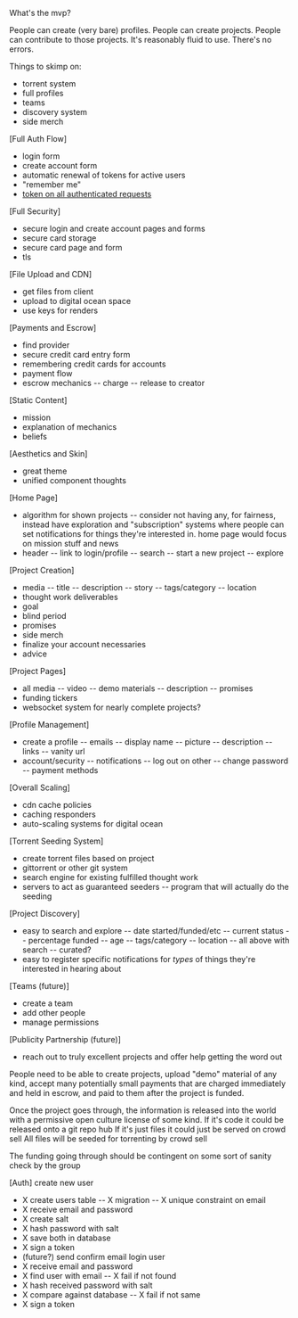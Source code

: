 What's the mvp?

People can create (very bare) profiles.
People can create projects.
People can contribute to those projects.
It's reasonably fluid to use.
There's no errors.

Things to skimp on:
- torrent system
- full profiles
- teams
- discovery system
- side merch

[Full Auth Flow]
- login form
- create account form
- automatic renewal of tokens for active users
- "remember me"
- [token on all authenticated requests](https://github.com/axios/axios#creating-an-instance)

[Full Security]
- secure login and create account pages and forms
- secure card storage
- secure card page and form
- tls

[File Upload and CDN]
- get files from client
- upload to digital ocean space
- use keys for renders

[Payments and Escrow]
- find provider
- secure credit card entry form
- remembering credit cards for accounts
- payment flow
- escrow mechanics
-- charge
-- release to creator

[Static Content]
- mission
- explanation of mechanics
- beliefs

[Aesthetics and Skin]
- great theme
- unified component thoughts

[Home Page]
- algorithm for shown projects
-- consider not having any, for fairness, instead have exploration and "subscription" systems where people can set notifications for things they're interested in. home page would focus on mission stuff and news
- header
-- link to login/profile
-- search
-- start a new project
-- explore

[Project Creation]
- media
-- title
-- description
-- story
-- tags/category
-- location
- thought work deliverables
- goal
- blind period
- promises
- side merch
- finalize your account necessaries
- advice

[Project Pages]
- all media
-- video
-- demo materials
-- description
-- promises
- funding tickers
- websocket system for nearly complete projects?

[Profile Management]
- create a profile
-- emails
-- display name
-- picture
-- description
-- links
-- vanity url
- account/security
-- notifications
-- log out on other
-- change password
-- payment methods

[Overall Scaling]
- cdn cache policies
- caching responders
- auto-scaling systems for digital ocean

[Torrent Seeding System]
- create torrent files based on project
- gittorrent or other git system
- search engine for existing fulfilled thought work
- servers to act as guaranteed seeders
-- program that will actually do the seeding

[Project Discovery]
- easy to search and explore
-- date started/funded/etc
-- current status
-- percentage funded
-- age
-- tags/category
-- location
-- all above with search
-- curated?
- easy to register specific notifications for *types* of things they're interested in hearing about

[Teams (future)]
- create a team
- add other people
- manage permissions

[Publicity Partnership (future)]
- reach out to truly excellent projects and offer help getting the word out


People need to be able to create projects, upload "demo" material of any kind, accept many potentially small payments that are charged immediately and held in escrow, and paid to them after the project is funded.

Once the project goes through, the information is released into the world with a permissive open culture license of some kind.
If it's code it could be released onto a git repo hub
If it's just files it could just be served on crowd sell
All files will be seeded for torrenting by crowd sell


The funding going through should be contingent on some sort of sanity check by the group


[Auth]
create new user
- X create users table
-- X migration
-- X unique constraint on email
- X receive email and password
- X create salt
- X hash password with salt
- X save both in database
- X sign a token
- (future?) send confirm email
login user
- X receive email and password
- X find user with email
-- X fail if not found
- X hash received password with salt
- X compare against database
-- X fail if not same
- X sign a token
